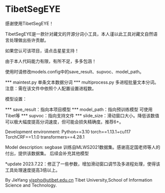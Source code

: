 # TibetSegEYE

感谢使用TibetSegEYE！

TibetSegEYE是一款针对藏文的开源分词小工具，本人谨以此工具对藏文自然语言处理做出些许贡献。

如果您认可该项目，请点击星星支持！

由于本人代码能力有限，有所不足，多多包涵！

使用时请修改models.config中的save_result、supvoc、model_path。


*** maintest.py 单条文本数据分词
*** multiprocess.py 多进程批量文本分词。注意：需在该文件中依照个人配置设置进程数。

模型设置：


*** save_result：指向本项目模型
*** model_path：指向预训练模型 可使用Tibet等
*** supvoc：指向支持文件
*** slide_size：滑动窗口大小。降低该数值可以极大幅度提高分词速度，但可能会损失精确度。推荐6+。


Development environment:
Python==3.10
torch==1.13.1+cu117
TorchCRF==1.1.0
transformers==4.28.1


Model description:
segbase 训练自MLWS2021数据集。感谢高定国老师等人的付出，提供该数据集。
后续会补充其他模型


*update 2023.7.22：修正了一些参数，增加滑动窗口调节及多进程处理，使得该工具处理速度提高3倍以上。

By JieYang
yjspho@utibet.edu.cn
Tibet University,School of Information Science and Technology.
